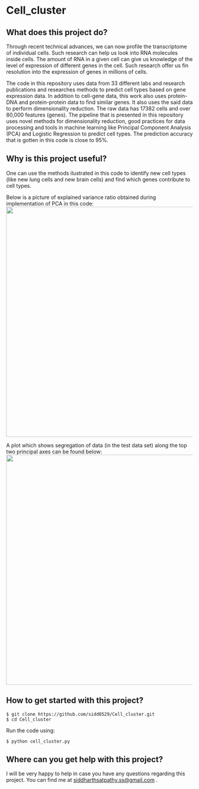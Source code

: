 # Cell_cluster

## What does this project do?
Through recent technical advances, we can now profile the transcriptome of individual cells. Such research can help us look into RNA molecules inside cells. The amount of RNA in a given cell can give us knowledge of the level of expression of different genes in the cell. Such research offer us fin resolution into the expression of genes in millions of cells. 

The code in this repository uses data from 33 different labs and research publications and researches methods to predict cell types based on gene expression data. In addition to cell-gene data, this work also uses protein-DNA and protein-protein data to find similar genes. It also uses the said data to perform dimensionality reduction. The raw data has 17382 cells and over 80,000 features (genes). The pipeline that is presented in this repository uses novel methods for dimensionality reduction, good practices for data processing and tools in machine learning like Principal Component Analysis (PCA) and Logistic Regression to predict cell types. The prediction accuracy that is gotten in this code is close to 95%.

## Why is this project useful?
One can use the methods ilustrated in this code to identify new cell types (like new lung cells and new brain cells) and find which genes contribute to cell types.

Below is a picture of explained variance ratio obtained during implementation of PCA in this code:
<img src="https://user-images.githubusercontent.com/26308648/50857343-56292700-135b-11e9-80a8-491e7b48b691.png" width="620">

A plot which shows segregation of data (in the test data set) along the top two principal axes can be found below:
<img src="https://user-images.githubusercontent.com/26308648/50857361-66410680-135b-11e9-98fb-5152d7cfe632.png" width="620">

## How to get started with this project?
```
$ git clone https://github.com/sidd0529/Cell_cluster.git
$ cd Cell_cluster
```

Run the code using:
```
$ python cell_cluster.py
```


## Where can you get help with this project?
I will be very happy to help in case you have any questions regarding this project. You can find me at siddharthsatpathy.ss@gmail.com .
